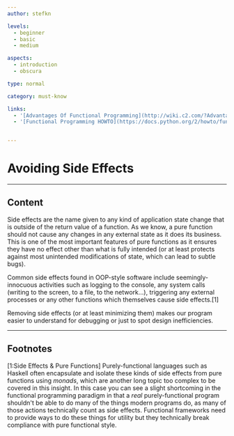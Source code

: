 ```yaml
---
author: stefkn

levels:
  - beginner
  - basic
  - medium

aspects:
  - introduction
  - obscura

type: normal

category: must-know

links:
  - '[Advantages Of Functional Programming](http://wiki.c2.com/?AdvantagesOfFunctionalProgramming){website}'
  - '[Functional Programming HOWTO](https://docs.python.org/2/howto/functional.html){website}'


---
```


# Avoiding Side Effects

---
## Content

Side effects are the name given to any kind of application state change that is outside of the return value of a function. As we know, a pure function should not cause any changes in any external state as it does its business. This is one of the most important features of pure functions as it ensures they have no effect other than what is fully intended (or at least protects against most unintended modifications of state, which can lead to subtle bugs).

Common side effects found in OOP-style software include seemingly-innocuous activities such as logging to the console, any system calls (writing to the screen, to a file, to the network...), triggering any external processes or any other functions which themselves cause side effects.[1]

Removing side effects (or at least minimizing them) makes our program easier to understand for debugging or just to spot design inefficiencies.

---
## Footnotes
[1:Side Effects & Pure Functions]
Purely-functional languages such as Haskell often encapsulate and isolate these kinds of side effects from pure functions using *monads*, which are another long topic too complex to be covered in this insight. In this case you can see a slight shortcoming in the functional programming paradigm in that a *real* purely-functional program shouldn't be able to do many of the things modern programs do, as many of those actions technically count as side effects. Functional frameworks need to provide ways to do these things for utility but they technically break compliance with pure functional style.
 
